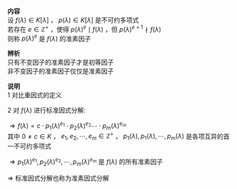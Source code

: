 **内容**  
设 $f(\lambda)\in K[\lambda]$ ， $p(\lambda)\in K[\lambda]$ 是不可约多项式  
若存在 $e\in\mathbb{Z}^+$ ，使得 $p(\lambda)^e\mid f(\lambda)$ ，但 $p(\lambda)^{e+1}\nmid f(\lambda)$  
则称 $p(\lambda)^e$ 是 $f(\lambda)$ 的准素因子  
  
**辨析**  
只有不变因子的准素因子才是初等因子  
非不变因子的准素因子仅仅是准素因子  
  
**说明**  
1 对比重因式的定义  
  
2 对 $f(\lambda)$ 进行标准因式分解:  
  
 $\Rightarrow f(\lambda)=c\cdot p_1(\lambda)^{e_1}\cdot p_2(\lambda)^{e_2}\cdots \cdot p_m(\lambda)^{e_m}$  
其中 $0\neq c\in K$ ， $e_1,e_2,\cdots,e_m\in\mathbb{Z}^+$ ， $p_1(\lambda),p_1(\lambda),\cdots,p_m(\lambda)$ 是各项互异的首一不可约多项式  
  
 $\Rightarrow p_1(\lambda)^{e_1}, p_2(\lambda)^{e_2},\cdots, p_m(\lambda)^{e_m}$ 是 $f(\lambda)$ 的所有准素因子  
  
 $\Rightarrow$ 标准因式分解也称为准素因式分解  
